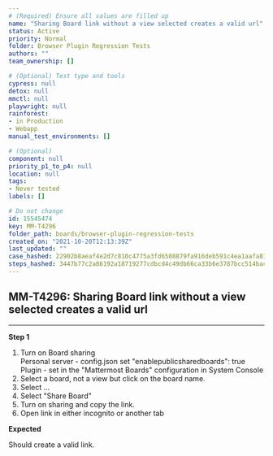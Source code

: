 ```yaml
---
# (Required) Ensure all values are filled up
name: "Sharing Board link without a view selected creates a valid url"
status: Active
priority: Normal
folder: Browser Plugin Regression Tests
authors: ""
team_ownership: []

# (Optional) Test type and tools
cypress: null
detox: null
mmctl: null
playwright: null
rainforest: 
- in Production
- Webapp
manual_test_environments: []

# (Optional)
component: null
priority_p1_to_p4: null
location: null
tags: 
- Never tested
labels: []

# Do not change
id: 15545474
key: MM-T4296
folder_path: boards/browser-plugin-regression-tests
created_on: "2021-10-20T12:13:39Z"
last_updated: ""
case_hashed: 22902b8aeaf4e2d7c810c4775a3fd6508879fa916deb591c4ea1aafa8167205a6b62024806d655e4246b7b6033c19c35
steps_hashed: 3447b77c2a86192a18719277cdbcd4c49db66ca33b6e3787bcc514bac6803ef0955e46a9953c53cc280ef56c9cd1cda3
---
```


## MM-T4296: Sharing Board link without a view selected creates a valid url

---

**Step 1**

1. Turn on Board sharing
   \
   Personal server - config.json set "enablepublicsharedboards": true\
   Plugin - set in the "Mattermost Boards" configuration in System Console
2. Select a board, not a view but click on the board name.
3. Select ...
4. Select "Share Board"
5. Turn on sharing and copy the link.
6. Open link in either incognito or another tab

**Expected**

Should create a valid link.
